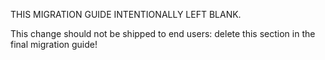 THIS MIGRATION GUIDE INTENTIONALLY LEFT BLANK.

This change should not be shipped to end users: delete this section in the final migration guide!
